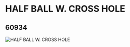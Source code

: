 # HALF BALL W. CROSS HOLE
## 60934
![HALF BALL W. CROSS HOLE](https://lc-www-live-s.legocdn.com/media/bricks/5/2/4518510.jpg)
